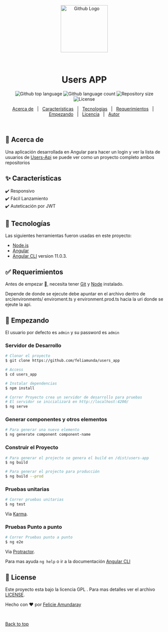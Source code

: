 <div align="center" id="top"> 
  <img src="https://i.ibb.co/b5z1mtk/pngegg.png" width=150px alt="Github Logo" />

  &#xa0;
</div>

<h1 align="center">Users APP</h1>

<p align="center">
  <img alt="Github top language" src="https://img.shields.io/github/languages/top/feliamunda/users_app?color=56BEB8">

  <img alt="Github language count" src="https://img.shields.io/github/languages/count/feliamunda/users_app?color=56BEB8">

  <img alt="Repository size" src="https://img.shields.io/github/repo-size/feliamunda/users_app?color=56BEB8">

  <img alt="License" src="https://img.shields.io/github/license/feliamunda/users_app?color=56BEB8">


<p align="center">
  <a href="#dart-about">Acerca de</a> &#xa0; | &#xa0; 
  <a href="#sparkles-features">Características</a> &#xa0; | &#xa0;
  <a href="#rocket-technologies">Tecnologias</a> &#xa0; | &#xa0;
  <a href="#white_check_mark-requirements">Requerimientos</a> &#xa0; | &#xa0;
  <a href="#checkered_flag-starting">Empezando</a> &#xa0; | &#xa0;
  <a href="#memo-license">Licencia</a> &#xa0; | &#xa0;
  <a href="https://github.com/feliamunda" target="_blank">Autor</a>
</p>

<br>

## :dart: Acerca de ##
Una aplicación desarrollada en Angular para hacer un login y ver la lista de usuarios de [Users-Api](https://github.com/feliamunda/users_app) se puede ver como un proyecto completo ambos repositorios 

## :sparkles: Características ##

:heavy_check_mark: Responsivo\
:heavy_check_mark: Fácil Lanzamiento\
:heavy_check_mark: Auteticación por JWT

## :rocket: Tecnologías ##

Las siguientes herramientas fueron usadas en este proyecto:

- [Node.js](https://nodejs.org/)
- [Angular](https://angular.io//)
- [Angular CLI](https://github.com/angular/angular-cli) version 11.0.3.

## :white_check_mark: Requerimientos ##

Antes de empezar :checkered_flag:, necesita tener [Git](https://git-scm.com) y [Node](https://nodejs.org/en/) instalado.

Depende de donde se ejecute debe apuntar en el archivo dentro de src/environments/ enviroment.ts y environment.prod.ts hacia la uri donde se ejeute la api.  

## :checkered_flag: Empezando ##
El usuario por defecto es `admin` y su password es `admin`

### Servidor de Desarrollo
```bash
# Clonar el proyecto
$ git clone https://github.com/feliamunda/users_app

# Access
$ cd users_app

# Instalar dependencias
$ npm install

# Correr Proyecto crea un servidor de desarrollo para pruebas
# El servidor se inicializará en http://localhost:4200/
$ ng serve

```

### Generar componentes y otros elementos
```bash
# Para generar una nuevo elemento
$ ng generate component component-name
```

### Construir el Proyecto 
```bash
# Para generar el projecto se genera el build en /dist/users-app
$ ng build

# Para generar el projecto para producción
$ ng build --prod
```
### Pruebas unitarias
```bash
# Correr pruebas unitarias
$ ng test
```
Via [Karma](https://karma-runner.github.io).
### Pruebas Punto a punto
```bash
# Correr Pruebas punto a punto
$ ng e2e
```
Via [Protractor](http://www.protractortest.org/).

Para mas ayuda  `ng help` o ir a la documentación [Angular CLI](https://angular.io/cli)

## :memo: License ##

Este proyecto esta bajo la licencia GPL . Para mas detalles ver el archivo [LICENSE](LICENSE.md).


Hecho con :heart: por <a href="https://github.com/feliamunda" target="_blank">Felicie Amundaray</a>

&#xa0;

<a href="#top">Back to top</a>
